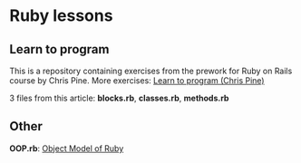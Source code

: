 # Ruby lessons

## Learn to program
This is a repository containing exercises from the prework for Ruby on Rails course by Chris Pine. More exercises: <a href="https://pine.fm/LearnToProgram" title="Learn to program">Learn to program (Chris Pine)</a>

3 files from this article: **blocks.rb**, **classes.rb**, **methods.rb**

## Other

**OOP.rb**: <a href="http://7vn.ru/blog/2011/11/18/object-model/">Object Model of Ruby</a>
